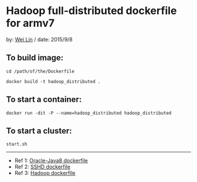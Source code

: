 # Hadoop full-distributed dockerfile for armv7


by: [Wei Lin](mailto://wei1234c@gmail.com) / date: 2015/9/8


## To build image: ##

    cd /path/of/the/Dockerfile
    
    docker build -t hadoop_distributed .



##  To start a container: ##

    docker run -dit -P --name=hadoop_distributed hadoop_distributed

##  To start a cluster: ##

    start.sh


----------


- Ref 1: [Oracle-Java8 dockerfile](https://github.com/dockerfile/java/tree/master/oracle-java8 "Oracle-Java8 dockerfile")
- Ref 2: [SSHD dockerfile](https://docs.docker.com/examples/running_ssh_service/ "SSHD dockerfile")
- Ref 3: [Hadoop dockerfile](https://github.com/sequenceiq/hadoop-docker "Hadoop dockerfile")

